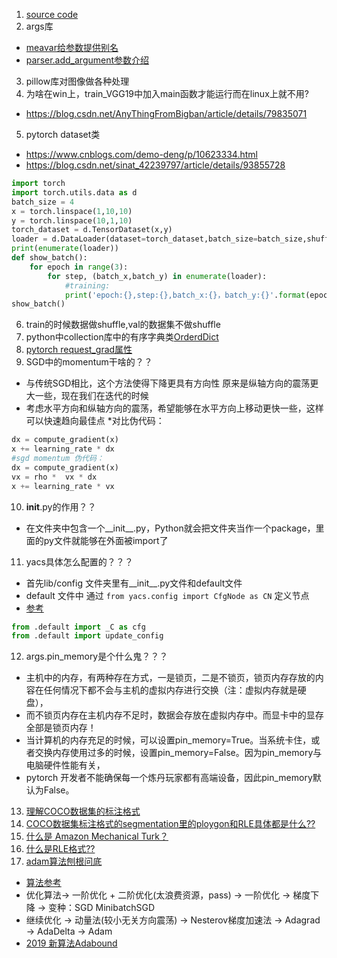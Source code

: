 1. [source code](https://github.com/tensorboy/pytorch_Realtime_Multi-Person_Pose_Estimation)
2. args库
* [meavar给参数提供别名](https://blog.csdn.net/weixin_41803874/article/details/102586362)
* [parser.add_argument参数介绍](https://blog.csdn.net/Samaritan_x/article/details/84146029)
3. pillow库对图像做各种处理
4. 为啥在win上，train_VGG19中加入main函数才能运行而在linux上就不用?
* https://blog.csdn.net/AnyThingFromBigban/article/details/79835071
5. pytorch dataset类
* https://www.cnblogs.com/demo-deng/p/10623334.html 
* https://blog.csdn.net/sinat_42239797/article/details/93855728
```python
import torch
import torch.utils.data as d
batch_size = 4
x = torch.linspace(1,10,10)
y = torch.linspace(10,1,10)
torch_dataset = d.TensorDataset(x,y)
loader = d.DataLoader(dataset=torch_dataset,batch_size=batch_size,shuffle=True,num_workers=2,drop_last=True)
print(enumerate(loader))
def show_batch():
	for epoch in range(3):
		for step, (batch_x,batch_y) in enumerate(loader):
			#training:
			print('epoch:{},step:{},batch_x:{}，batch_y:{}'.format(epoch,step,batch_x,batch_y))
show_batch()
```
6. train的时候数据做shuffle,val的数据集不做shuffle
7. python中collection库中的有序字典类[OrderdDict](https://www.cnblogs.com/notzy/p/9312049.html)
8. [pytorch request_grad属性](https://zhuanlan.zhihu.com/p/85506092)
9. SGD中的momentum干啥的？？
* 与传统SGD相比，这个方法使得下降更具有方向性 原来是纵轴方向的震荡更大一些，现在我们在迭代的时候
* 考虑水平方向和纵轴方向的震荡，希望能够在水平方向上移动更快一些，这样可以快速趋向最佳点
*对比伪代码：
```python
dx = compute_gradient(x)
x += learning_rate * dx 
#sgd momentum 伪代码：
dx = compute_gradient(x)
vx = rho *  vx * dx 
x += learning_rate * vx 
```
10. __init__.py的作用？？
* 在文件夹中包含一个__init__.py，Python就会把文件夹当作一个package，里面的py文件就能够在外面被import了
11. yacs具体怎么配置的？？？
* 首先lib/config 文件夹里有__init__.py文件和default文件
* default 文件中 通过 `from yacs.config import CfgNode as CN` 定义节点
* [参考](https://blog.csdn.net/gefeng1209/article/details/90668882])
```python
from .default import _C as cfg
from .default import update_config
```
12. args.pin_memory是个什么鬼？？？
* 主机中的内存，有两种存在方式，一是锁页，二是不锁页，锁页内存存放的内容在任何情况下都不会与主机的虚拟内存进行交换（注：虚拟内存就是硬盘），
* 而不锁页内存在主机内存不足时，数据会存放在虚拟内存中。而显卡中的显存全部是锁页内存！
* 当计算机的内存充足的时候，可以设置pin_memory=True。当系统卡住，或者交换内存使用过多的时候，设置pin_memory=False。因为pin_memory与电脑硬件性能有关，
* pytorch 开发者不能确保每一个炼丹玩家都有高端设备，因此pin_memory默认为False。
13. [理解COCO数据集的标注格式](https://zhuanlan.zhihu.com/p/29393415)
14. [COCO数据集标注格式的segmentation里的ploygon和RLE具体都是什么??](https://www.zhihu.com/question/267996016)
15. [什么是 Amazon Mechanical Turk？](https://aws.amazon.com/cn/premiumsupport/knowledge-center/mechanical-turk-use-cases/)
16. [什么是RLE格式??](https://blog.csdn.net/wangdongwei0/article/details/83820869)
17. [adam算法刨根问底](https://blog.csdn.net/wfei101/article/details/79938305)
   + [算法参考](https://juejin.im/entry/5983115f6fb9a03c50227fd4)
   + 优化算法-> 一阶优化 + 二阶优化(太浪费资源，pass) -> 一阶优化 -> 梯度下降 -> 变种：SGD  MinibatchSGD 
   + 继续优化 -> 动量法(较小无关方向震荡) -> Nesterov梯度加速法 -> Adagrad -> AdaDelta -> Adam
   + [2019 新算法Adabound](https://medium.com/syncedreview/iclr-2019-fast-as-adam-good-as-sgd-new-optimizer-has-both-78e37e8f9a34#:~:text=SGD%20is%20a%20variant%20of,random%20selection%20of%20data%20examples.&text=Essentially%20Adam%20is%20an%20algorithm,optimization%20of%20stochastic%20objective%20functions.)



